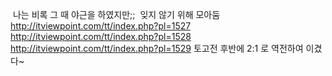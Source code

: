  나는 비록 그 때 야근을 하였지만;;  잊지 않기 위해 모아둠
http://itviewpoint.com/tt/index.php?pl=1527
http://itviewpoint.com/tt/index.php?pl=1528
http://itviewpoint.com/tt/index.php?pl=1529
토고전 후반에 2:1 로 역전하여 이겼다~

